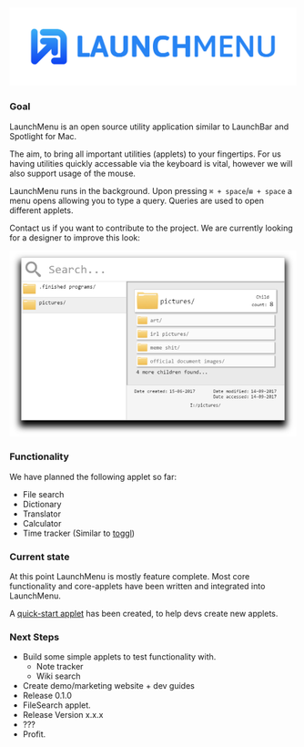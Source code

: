 ![Logo](https://github.com/LaunchMenu/LaunchMenu/raw/master/docs/images/LaunchMenu-Logo.png)

### Goal

LaunchMenu is an open source utility application similar to LaunchBar and Spotlight for Mac.

The aim, to bring all important utilities (applets) to your fingertips. For us having utilities quickly accessable via the keyboard is vital, however we will also support usage of the mouse.

LaunchMenu runs in the background. Upon pressing `⌘ + space`/`⊞ + space` a menu opens allowing you to type a query. Queries are used to open different applets.

Contact us if you want to contribute to the project. We are currently looking for a designer to improve this look:

![Logo](https://github.com/LaunchMenu/LaunchMenu/raw/master/docs/images/Concept.png)

### Functionality

We have planned the following applet so far:

-   File search
-   Dictionary
-   Translator
-   Calculator
-   Time tracker (Similar to [toggl](https://toggl.com/))

### Current state

At this point LaunchMenu is mostly feature complete. Most core functionality and core-applets have been written and integrated into LaunchMenu.

A [quick-start applet](https://github.com/LaunchMenu/LM-applet-quickstart) has been created, to help devs create new applets.

### Next Steps

* Build some simple applets to test functionality with.
    * Note tracker
    * Wiki search
* Create demo/marketing website + dev guides
* Release 0.1.0
* FileSearch applet.
* Release Version x.x.x
* ???
* Profit.
